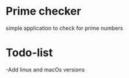 # Prime checker
simple application to check for prime numbers

# Todo-list
-Add linux and macOs versions
